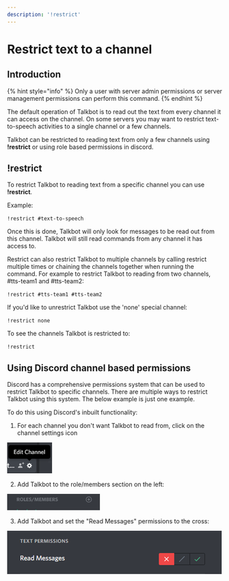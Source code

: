 ```yaml
---
description: '!restrict'
---
```


# Restrict text to a channel

## Introduction

{% hint style="info" %}
Only a user with server admin permissions or server management permissions can perform this command.
{% endhint %}

The default operation of Talkbot is to read out the text from every channel it can access on the channel. On some servers you may want to restrict text-to-speech activities to a single channel or a few channels. 

Talkbot can be restricted to reading text from only a few channels using **!restrict** or using role based permissions in discord.

## !restrict

To restrict Talkbot to reading text from a specific channel you can use **!restrict**.

Example:

```text
!restrict #text-to-speech
```

Once this is done, Talkbot will only look for messages to be read out from this channel. Talkbot will still read commands from any channel it has access to. 

Restrict can also restrict Talkbot to multiple channels by calling restrict multiple times or chaining the channels together when running the command. For example to restrict Talkbot to reading from two channels, \#tts-team1 and \#tts-team2:

```text
!restrict #tts-team1 #tts-team2
```

If you'd like to unrestrict Talkbot use the 'none' special channel:

```text
!restrict none
```

To see the channels Talkbot is restricted to:

```text
!restrict
```

## Using Discord channel based permissions

Discord has a comprehensive permissions system that can be used to restrict Talkbot to specific channels. There are multiple ways to restrict Talkbot using this system. The below example is just one example.

To do this using Discord's inbuilt functionality:

1. For each channel you don't want Talkbot to read from, click on the channel settings icon

![Click the cog](../.gitbook/assets/image%20%281%29.png)

2. Add Talkbot to the role/members section on the left:

![Click the circle with the plus symbol](../.gitbook/assets/image%20%283%29.png)

3. Add Talkbot and set the "Read Messages" permissions to the cross:

![Click the cross icon to deny Talkbot access to read this channel](../.gitbook/assets/image%20%284%29.png)

